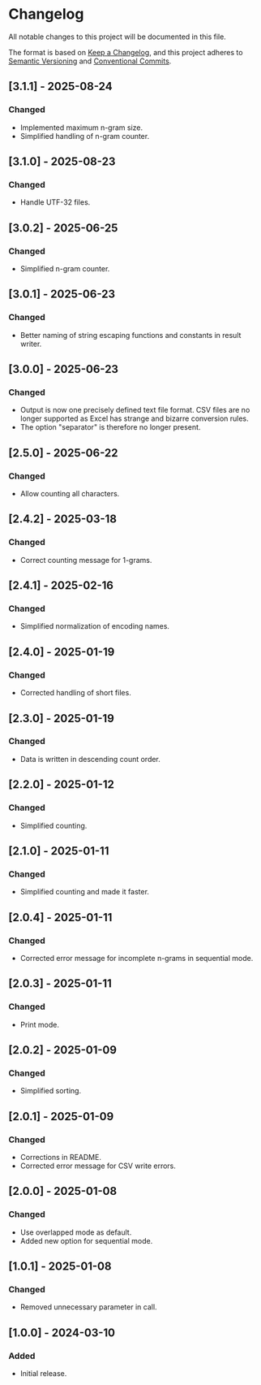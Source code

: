 # Changelog

All notable changes to this project will be documented in this file.

The format is based on [Keep a Changelog](https://keepachangelog.com/en/1.0.0/),
and this project adheres to [Semantic Versioning](https://semver.org/spec/v2.0.0.html)
and [Conventional Commits](https://www.conventionalcommits.org/en/v1.0.0/).

## [3.1.1] - 2025-08-24

### Changed
- Implemented maximum n-gram  size.
- Simplified handling of n-gram counter.

## [3.1.0] - 2025-08-23

### Changed
- Handle UTF-32 files.

## [3.0.2] - 2025-06-25

### Changed
- Simplified n-gram counter.
 
## [3.0.1] - 2025-06-23

### Changed
- Better naming of string escaping functions and constants in result writer.

## [3.0.0] - 2025-06-23

### Changed
- Output is now one precisely defined text file format. CSV files are no longer supported as Excel has strange and bizarre conversion rules.
- The option "separator" is therefore no longer present.

## [2.5.0] - 2025-06-22

### Changed
- Allow counting all characters.

## [2.4.2] - 2025-03-18

### Changed
- Correct counting message for 1-grams.

## [2.4.1] - 2025-02-16

### Changed
- Simplified normalization of encoding names.

## [2.4.0] - 2025-01-19

### Changed
- Corrected handling of short files.

## [2.3.0] - 2025-01-19

### Changed
- Data is written in descending count order.

## [2.2.0] - 2025-01-12

### Changed
- Simplified counting.

## [2.1.0] - 2025-01-11

### Changed
- Simplified counting and made it faster.

## [2.0.4] - 2025-01-11

### Changed
- Corrected error message for incomplete n-grams in sequential mode.

## [2.0.3] - 2025-01-11

### Changed
- Print mode.

## [2.0.2] - 2025-01-09

### Changed
- Simplified sorting.

## [2.0.1] - 2025-01-09

### Changed
- Corrections in README.
- Corrected error message for CSV write errors.

## [2.0.0] - 2025-01-08

### Changed
- Use overlapped mode as default.
- Added new option for sequential mode.

## [1.0.1] - 2025-01-08

### Changed
- Removed unnecessary parameter in call.

## [1.0.0] - 2024-03-10

### Added
- Initial release.
